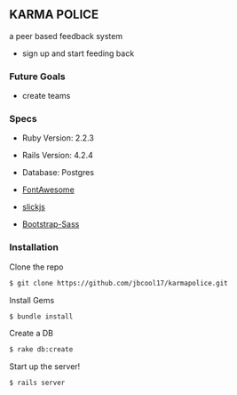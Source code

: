 ## KARMA POLICE

a peer based feedback system

- sign up and start feeding back


### Future Goals
- create teams

### Specs

- Ruby Version: 2.2.3

- Rails Version: 4.2.4

- Database: Postgres

- [FontAwesome](https://fortawesome.github.io/Font-Awesome/)

- [slickjs](http://kenwheeler.github.io/slick/)

- [Bootstrap-Sass](https://github.com/twbs/bootstrap-sass)

### Installation

Clone the repo
```sh
$ git clone https://github.com/jbcool17/karmapolice.git
```

Install Gems
```sh
$ bundle install
```

Create a DB
```sh
$ rake db:create
```

Start up the server!
```sh
$ rails server
```

